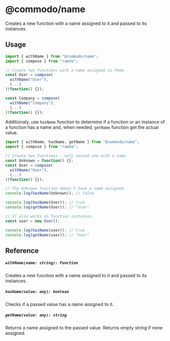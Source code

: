 # @commodo/name
Creates a new function with a name assigned to it and passed to its instances.

## Usage

```js
import { withName } from "@commodo/name";
import { compose } from "ramda";

// Create two functions with a name assigned to them.
const User = compose(
  withName("User"),
  (...)
)(function() {});

const Company = compose(
  withName("Company"),
  (...)
)(function() {});
```

Additionaly, use `hasName` function to determine if a function or an instance of a function has a name and, when needed, `getName` function get the actual value.

```js
import { withName, hasName, getName } from "@commodo/name";
import { compose } from "ramda";

// Create two functions - only second one with a name.
const Unknown = function() {};
const User = compose(
  withName("User"),
  (...)
)(function() {});

// The Unknown function doesn't have a name assigned.
console.log(hasName(Unknown)); // false

console.log(hasName(User)); // true
console.log(getName(User)); // "User"

// It also works on function instances.
const user = new User();

console.log(hasName(user)); // true
console.log(getName(user)); // "User"
```

## Reference

##### `withName(name: string): Function`
Creates a new function with a name assigned to it and passed to its instances.

##### `hasName(value: any): boolean`
Checks if a passed value has a name assigned to it.

##### `getName(value: any): string`
Returns a name assigned to the passed value. Returns empty string if none assigned.
